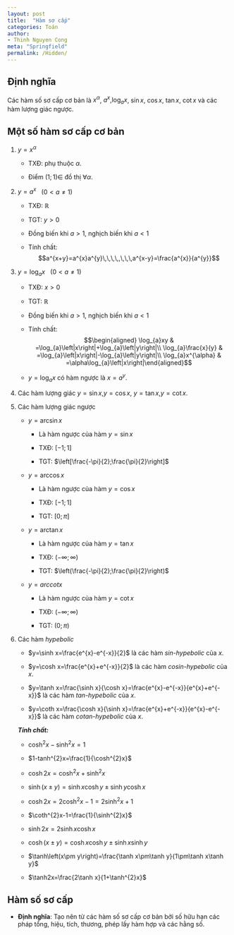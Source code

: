 ```yaml
---
layout: post
title:  "Hàm sơ cấp"
categories: Toán
author:
- Thinh Nguyen Cong
meta: "Springfield"
permalink: /Hidden/
---
```


## Định nghĩa

Các hàm số sơ cấp cơ bản là $x^{\alpha}$, $a^{x},$$\log_{a}x$, $\sin x$,
$\cos x$, $\tan x$, $\cot x$ và các hàm lượng giác ngược.

## Một số hàm sơ cấp cơ bản

1.  $y=x^{\alpha}$

    -   TXĐ: phụ thuộc $\alpha.$

    -   Điểm $(1;1)\in$ đồ thị $\forall\alpha$.

2.  $y=a^{x}$   $\left(0<a\ne1\right)$

    -   TXĐ: $\mathbb{R}$

    -   TGT: $y>0$

    -   Đồng biến khi $a>1$, nghịch biến khi $a<1$

    -   Tính chất:
        $$a^{x+y}=a^{x}a^{y}\,\,\,\,,\,\,\,a^{x-y}=\frac{a^{x}}{a^{y}}$$

3.  $y=\log_{a}x$   $\left(0<a\ne1\right)$

    -   TXĐ: $x>0$

    -   TGT: $\mathbb{R}$

    -   Đồng biến khi $a>1$, nghịch biến khi $a<1$

    -   Tính chất: $$\begin{aligned}
        \log_{a}xy & =\log_{a}\left|x\right|+\log_{a}\left|y\right|\\
        \log_{a}\frac{x}{y} & =\log_{a}\left|x\right|-\log_{a}\left|y\right|\\
        \log_{a}x^{\alpha} & =\alpha\log_{a}\left|x\right|\end{aligned}$$

    -   $y=\log_{a}x$ có hàm ngược là $x=a^{y}.$

4.  Các hàm lượng giác $y=\sin x$,$y=\cos x$, $y=\tan x$,$y=\cot x$.

5.  Các hàm lượng giác ngược

    -   $y=\arcsin x$

        -   Là hàm ngược của hàm $y=\sin x$

        -   TXĐ: $\left[-1;1\right]$

        -   TGT: $\left[\frac{-\pi}{2};\frac{\pi}{2}\right]$

    -   $y=\arccos x$

        -   Là hàm ngược của hàm $y=\cos x$

        -   TXĐ: $\left[-1;1\right]$

        -   TGT: $\left[0;\pi\right]$

    -   $y=\arctan x$

        -   Là hàm ngược của hàm $y=\tan x$

        -   TXĐ: $\left(-\infty;\infty\right)$

        -   TGT: $\left(\frac{-\pi}{2};\frac{\pi}{2}\right)$

    -   $y=arccotx$

        -   Là hàm ngược của hàm $y=\cot x$

        -   TXĐ: $\left(-\infty;\infty\right)$

        -   TGT: $\left(0;\pi\right)$

6.  Các hàm *hypebolic*

    -   $y=\sinh x=\frac{e^{x}-e^{-x}}{2}$ là các hàm *sin-hypebolic*
        của $x$.

    -   $y=\cosh x=\frac{e^{x}+e^{-x}}{2}$ là các hàm *cosin-hypebolic*
        của $x$.

    -   $y=\tanh x=\frac{\sinh x}{\cosh x}=\frac{e^{x}-e^{-x}}{e^{x}+e^{-x}}$
        là các hàm *tan-hypebolic* của $x$.

    -   $y=\coth x=\frac{\cosh x}{\sinh x}=\frac{e^{x}+e^{-x}}{e^{x}-e^{-x}}$
        là các hàm *cotan-hypebolic* của $x$.

    ***Tính chất:***

    -   $\cosh^{2}x-\sinh^{2}x=1$

    -   $1-tanh^{2}x=\frac{1}{\cosh^{2}x}$

    -   $\cosh2x=\cosh^{2}x+\sinh^{2}x$

    -   $\sinh\left(x\pm y\right)=\sinh x\cosh y\pm\sinh y\cosh x$

    -   $\cosh2x=2\cosh^{2}x-1=2\sinh^{2}x+1$

    -   $\coth^{2}x-1=\frac{1}{\sinh^{2}x}$

    -   $\sinh2x=2\sinh x\cosh x$

    -   $\cosh\left(x\pm y\right)=\cosh x\cosh y\pm\sinh x\sinh y$

    -   $\tanh\left(x\pm y\right)=\frac{\tanh x\pm\tanh y}{1\pm\tanh x\tanh y}$

    -   $\tanh2x=\frac{2\tanh x}{1+\tanh^{2}x}$

## Hàm số sơ cấp

-   **Định nghĩa**: Tạo nên từ các hàm số sơ cấp cơ bản bởi số hữu hạn
    các pháp tổng, hiệu, tích, thương, phép lấy hàm hợp và các hằng số.
